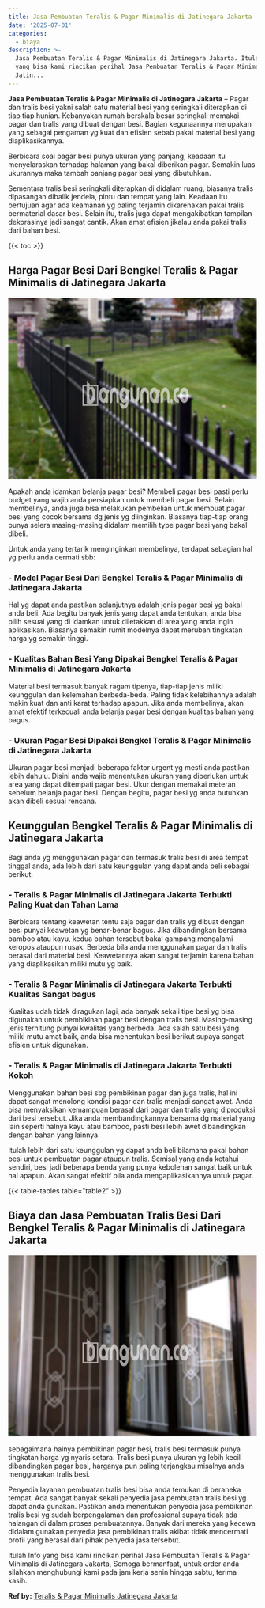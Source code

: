 ```yaml
---
title: Jasa Pembuatan Teralis & Pagar Minimalis di Jatinegara Jakarta
date: '2025-07-01'
categories:
  - biaya
description: >-
  Jasa Pembuatan Teralis & Pagar Minimalis di Jatinegara Jakarta. Itulah Info
  yang bisa kami rincikan perihal Jasa Pembuatan Teralis & Pagar Minimalis di
  Jatin...
---
```


**Jasa Pembuatan Teralis & Pagar Minimalis di Jatinegara Jakarta** – Pagar dan tralis besi yakni salah satu material besi yang seringkali diterapkan di tiap tiap hunian. Kebanyakan rumah berskala besar seringkali memakai pagar dan tralis yang dibuat dengan besi. Bagian kegunaannya merupakan yang sebagai pengaman yg kuat dan efisien sebab pakai material besi yang diaplikasikannya.

Berbicara soal pagar besi punya ukuran yang panjang, keadaan itu menyelaraskan terhadap halaman yang bakal diberikan pagar. Semakin luas ukurannya maka tambah panjang pagar besi yang dibutuhkan.

Sementara tralis besi seringkali diterapkan di didalam ruang, biasanya tralis dipasangan dibalik jendela, pintu dan tempat yang lain. Keadaan itu bertujuan agar ada keamanan yg paling terjamin dikarenakan pakai tralis bermaterial dasar besi. Selain itu, tralis juga dapat mengakibatkan tampilan dekorasinya jadi sangat cantik. Akan amat efisien jikalau anda pakai tralis dari bahan besi.

{{< toc >}}

## Harga Pagar Besi Dari Bengkel Teralis & Pagar Minimalis di Jatinegara Jakarta

![Jasa Pembuatan Teralis & Pagar Minimalis di Jatinegara Jakarta](/images/pagar-minimalis-murah-12.png)

Apakah anda idamkan belanja pagar besi? Membeli pagar besi pasti perlu budget yang wajib anda persiapkan untuk membeli pagar besi. Selain membelinya, anda juga bisa melakukan pembelian untuk membuat pagar besi yang cocok bersama dg jenis yg diinginkan. Biasanya tiap-tiap orang punya selera masing-masing didalam memilih type pagar besi yang bakal dibeli.

Untuk anda yang tertarik menginginkan membelinya, terdapat sebagian hal yg perlu anda cermati sbb:
### \- Model Pagar Besi Dari Bengkel Teralis & Pagar Minimalis di Jatinegara Jakarta

Hal yg dapat anda pastikan selanjutnya adalah jenis pagar besi yg bakal anda beli. Ada begitu banyak jenis yang dapat anda tentukan, anda bisa pilih sesuai yang di idamkan untuk diletakkan di area yang anda ingin aplikasikan. Biasanya semakin rumit modelnya dapat merubah tingkatan harga yg semakin tinggi.

### \- Kualitas Bahan Besi Yang Dipakai Bengkel Teralis & Pagar Minimalis di Jatinegara Jakarta

Material besi termasuk banyak ragam tipenya, tiap-tiap jenis miliki keunggulan dan kelemahan berbeda-beda. Paling tidak kelebihannya adalah makin kuat dan anti karat terhadap apapun. Jika anda membelinya, akan amat efektif terkecuali anda belanja pagar besi dengan kualitas bahan yang bagus.

### \- Ukuran Pagar Besi Dipakai Bengkel Teralis & Pagar Minimalis di Jatinegara Jakarta

Ukuran pagar besi menjadi beberapa faktor urgent yg mesti anda pastikan lebih dahulu. Disini anda wajib menentukan ukuran yang diperlukan untuk area yang dapat ditempati pagar besi. Ukur dengan memakai meteran sebelum belanja pagar besi. Dengan begitu, pagar besi yg anda butuhkan akan dibeli sesuai rencana.

## Keunggulan Bengkel Teralis & Pagar Minimalis di Jatinegara Jakarta

Bagi anda yg menggunakan pagar dan termasuk tralis besi di area tempat tinggal anda, ada lebih dari satu keunggulan yang dapat anda beli sebagai berikut.

### \- Teralis & Pagar Minimalis di Jatinegara Jakarta Terbukti Paling Kuat dan Tahan Lama

Berbicara tentang keawetan tentu saja pagar dan tralis yg dibuat dengan besi punyai keawetan yg benar-benar bagus. Jika dibandingkan bersama bamboo atau kayu, kedua bahan tersebut bakal gampang mengalami keropos ataupun rusak. Berbeda bila anda menggunakan pagar dan tralis berasal dari material besi. Keawetannya akan sangat terjamin karena bahan yang diaplikasikan miliki mutu yg baik.

### \- Teralis & Pagar Minimalis di Jatinegara Jakarta Terbukti Kualitas Sangat bagus

Kualitas udah tidak diragukan lagi, ada banyak sekali tipe besi yg bisa digunakan untuk pembikinan pagar besi dengan tralis besi. Masing-masing jenis terhitung punyai kwalitas yang berbeda. Ada salah satu besi yang miliki mutu amat baik, anda bisa menentukan besi berikut supaya sangat efisien untuk digunakan.

### \- Teralis & Pagar Minimalis di Jatinegara Jakarta Terbukti Kokoh

Menggunakan bahan besi sbg pembikinan pagar dan juga tralis, hal ini dapat sangat menolong kondisi pagar dan tralis menjadi sangat awet. Anda bisa menyaksikan kemampuan berasal dari pagar dan tralis yang diproduksi dari besi tersebut. Jika anda membandingkannya bersama dg material yang lain seperti halnya kayu atau bamboo, pasti besi lebih awet dibandingkan dengan bahan yang lainnya.

Itulah lebih dari satu keunggulan yg dapat anda beli bilamana pakai bahan besi untuk pembuatan pagar ataupun tralis. Semisal yang anda ketahui sendiri, besi jadi beberapa benda yang punya kebolehan sangat baik untuk hal apapun. Akan sangat efektif bila anda mengaplikasikannya untuk pagar.

{{< table-tables table="table2" >}}

## Biaya dan Jasa Pembuatan Tralis Besi Dari Bengkel Teralis & Pagar Minimalis di Jatinegara Jakarta

![Jasa Pembuatan Teralis & Pagar Minimalis di Jatinegara Jakarta](/images/teralis-minimalis-murah-25.png)

sebagaimana halnya pembikinan pagar besi, tralis besi termasuk punya tingkatan harga yg nyaris setara. Tralis besi punya ukuran yg lebih kecil dibandingkan pagar besi, harganya pun paling terjangkau misalnya anda menggunakan tralis besi.

Penyedia layanan pembuatan tralis besi bisa anda temukan di beraneka tempat. Ada sangat banyak sekali penyedia jasa pembuatan tralis besi yg dapat anda gunakan. Pastikan anda menentukan penyedia jasa pembikinan tralis besi yg sudah berpengalaman dan professional supaya tidak ada halangan di dalam proses pembuatannya. Banyak dari mereka yang kecewa didalam gunakan penyedia jasa pembikinan tralis akibat tidak mencermati profil yang berasal dari pihak penyedia jasa tersebut.

Itulah Info yang bisa kami rincikan perihal Jasa Pembuatan Teralis & Pagar Minimalis di Jatinegara Jakarta, Semoga bermanfaat, untuk order anda silahkan menghubungi kami pada jam kerja senin hingga sabtu, terima kasih.

**Ref by:** [Teralis & Pagar Minimalis Jatinegara Jakarta](https://id.wikipedia.org/wiki/Teralis)
